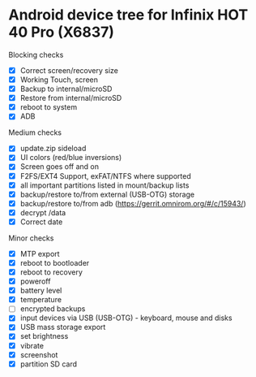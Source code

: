 # Android device tree for Infinix HOT 40 Pro (X6837)

Blocking checks
- [x] Correct screen/recovery size
- [x] Working Touch, screen
- [x] Backup to internal/microSD
- [x] Restore from internal/microSD
- [x] reboot to system
- [x] ADB

Medium checks
- [x] update.zip sideload
- [x] UI colors (red/blue inversions)
- [x] Screen goes off and on
- [x] F2FS/EXT4 Support, exFAT/NTFS where supported
- [x] all important partitions listed in mount/backup lists
- [x] backup/restore to/from external (USB-OTG) storage
- [x] backup/restore to/from adb (https://gerrit.omnirom.org/#/c/15943/)
- [x] decrypt /data
- [x] Correct date

Minor checks
- [x] MTP export
- [x] reboot to bootloader
- [x] reboot to recovery
- [x] poweroff
- [x] battery level
- [x] temperature
- [ ] encrypted backups
- [x] input devices via USB (USB-OTG) - keyboard, mouse and disks
- [x] USB mass storage export
- [x] set brightness
- [x] vibrate
- [x] screenshot
- [x] partition SD card
